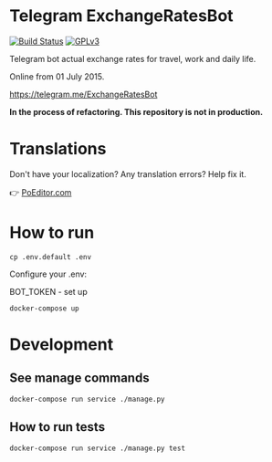 # Telegram ExchangeRatesBot

[![Build Status](https://travis-ci.com/llybin/TelegramExchangeRatesBot.svg?branch=master)](https://travis-ci.com/llybin/TelegramExchangeRatesBot)
[![GPLv3](https://img.shields.io/badge/license-GPLv3-blue.svg)](LICENSE)

Telegram bot actual exchange rates for travel, work and daily life.

Online from 01 July 2015.

https://telegram.me/ExchangeRatesBot

**In the process of refactoring. This repository is not in production.**

# Translations

Don't have your localization? Any translation errors? Help fix it.

👉 [PoEditor.com](https://poeditor.com/join/project/LLu8AztSPb)

# How to run

`cp .env.default .env`

Configure your .env:

BOT_TOKEN - set up

`docker-compose up`

# Development

## See manage commands

`docker-compose run service ./manage.py`

## How to run tests

`docker-compose run service ./manage.py test`
